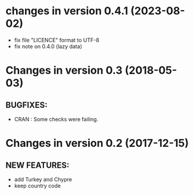 # changes in version 0.4.1 (2023-08-02)
* fix file "LICENCE" format to UTF-8
* fix note on 0.4.0 (lazy data)

# Changes in version 0.3 (2018-05-03)

## BUGFIXES:
* CRAN : Some checks were failing.

# Changes in version 0.2 (2017-12-15)

## NEW FEATURES:
* add Turkey and Chypre
* keep country code 
